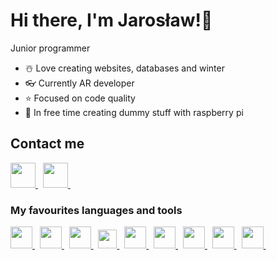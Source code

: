 # Hi there, I'm Jarosław!👋
Junior programmer

- ☃️ Love creating websites, databases and winter
- 👓 Currently AR developer
- ⭐ Focused on code quality
- 🤖 In free time creating dummy stuff with raspberry pi

<h2>Contact me</h2>
<a href="https://www.linkedin.com/in/jaros%C5%82aw-tomaszewski-5274661bb/" target="_blank" rel="noreferrer" title="LinkedIn">
<img src="https://upload.wikimedia.org/wikipedia/commons/thumb/9/9c/Antu_linkedin.svg/512px-Antu_linkedin.svg.png?20160706122758" height="40px" >
</a>&nbsp;
<a href="https://m.me/Jarek1725" target="_blank" rel="noreferrer" title="Facebook">
<img src="https://upload.wikimedia.org/wikipedia/commons/f/fb/Facebook_icon_2013.svg" height="40px">
</a>&nbsp;

<h3>My favourites languages and tools</h3>
<a href="https://www.java.com/pl" target="_blank" rel="noreferrer" title="Java">
<img src="https://upload.wikimedia.org/wikipedia/commons/0/0a/AnantP%40java.png" height="35px">
</a>&nbsp;
<a href="https://en.wikipedia.org/wiki/C++" target="_blank" rel="noreferrer" title="C++">
<img src="https://upload.wikimedia.org/wikipedia/commons/1/19/C_Logo.png" height="35px">
</a>&nbsp;
<a href="https://developer.mozilla.org/en-US/docs/Web/JavaScript" target="_blank" rel="noreferrer" title="Java Script">
<img src="https://upload.wikimedia.org/wikipedia/commons/9/99/Unofficial_JavaScript_logo_2.svg" height="35px">
</a>&nbsp;
<a href="https://spring.io/projects/spring-boot" target="_blank" rel="noreferrer" title="Spring boot">
<img src="https://upload.wikimedia.org/wikipedia/commons/4/44/Spring_Framework_Logo_2018.svg" height="30px">
</a>&nbsp;
<a href="https://reactjs.org/" target="_blank" rel="noreferrer" title="React">
<img src="https://upload.wikimedia.org/wikipedia/commons/a/a7/React-icon.svg" height="35px">
</a>&nbsp;
<a href="https://hibernate.org/" target="_blank" rel="noreferrer" title="Hibernate">
<img src="https://upload.wikimedia.org/wikipedia/commons/2/22/Hibernate_logo_a.png" height="35px">
</a>&nbsp;
<a href="https://sass-lang.com/" target="_blank" rel="noreferrer" title="Sass">
<img src="https://upload.wikimedia.org/wikipedia/commons/thumb/9/96/Sass_Logo_Color.svg/1200px-Sass_Logo_Color.svg.png" height="35px">
</a>&nbsp;
<a href="https://graphql.org/" target="_blank" rel="noreferrer" title="Sass">
<img src="https://graphql.org/img/logo.svg" height="35px">
</a>&nbsp;

<a href="https://mui.com/" target="_blank" rel="noreferrer" title="Material UI">
<img src="https://mui.com/static/logo.png" height="35px">
</a>&nbsp;
